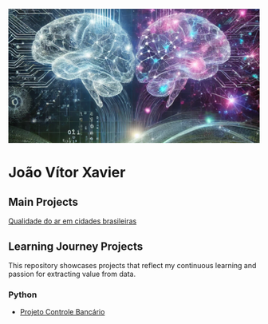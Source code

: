 ![neuro](Neuro_cut.png)

# João Vítor Xavier

## Main Projects
[Qualidade do ar em cidades brasileiras]()

## Learning Journey Projects
This repository showcases projects that reflect my continuous learning and passion for extracting value from data.
### Python
- [Projeto Controle Bancário](https://github.com/XavierJoao/controle_bancario)
